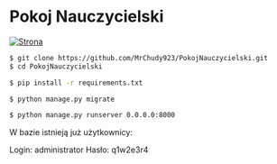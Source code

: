 # Pokoj Nauczycielski

[![Strona](http://soswinformatyka.pl/assets/img/logo.png)](http://soswinformatyka.pl)

```sh
$ git clone https://github.com/MrChudy923/PokojNauczycielski.git
$ cd PokojNauczycielski

$ pip install -r requirements.txt

$ python manage.py migrate

$ python manage.py runserver 0.0.0.0:8000
```

W bazie istnieją już użytkownicy:

  Login: administrator
  Hasło: q1w2e3r4